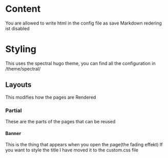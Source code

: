 # Content
You are allowed to write html in the config file as save Markdown redering ist disabled

# Styling
This uses the spectral hugo theme, you can find all the configuration
in /theme/spectral/
## Layouts
This modifies how the pages are Rendered
### Partial
These are the parts of the pages that can be reused
#### Banner
This is the thing that appears when you open the page(the fading effekt)
If you want to style the title I have moved it to the custom.css file
